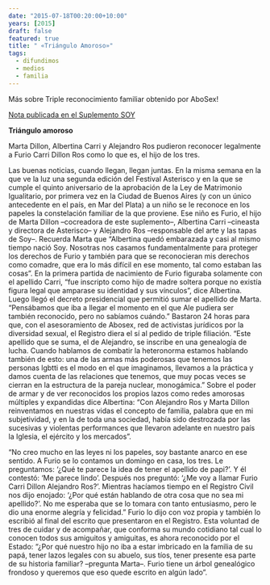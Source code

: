```yaml
---
date: "2015-07-18T00:20:00+10:00"
years: [2015]
draft: false
featured: true
title: " «Triángulo Amoroso»"
tags:
  - difundimos
  - medios
  - familia
---
```


Más sobre Triple reconocimiento familiar obtenido por AboSex!

[Nota publicada en el Suplemento SOY]("https://www.pagina12.com.ar/diario/suplementos/soy/1-4095-2015-07-17.html")

**Triángulo amoroso**

Marta Dillon, Albertina Carri y Alejandro Ros pudieron reconocer legalmente a Furio Carri Dillon Ros como lo que es, el hijo de los tres.

Las buenas noticias, cuando llegan, llegan juntas. En la misma semana en la que ve la luz una segunda edición del Festival Asterisco y en la que se cumple el quinto aniversario de la aprobación de la Ley de Matrimonio Igualitario, por primera vez en la Ciudad de Buenos Aires (y con un único antecedente en el país, en Mar del Plata) a un niño se le reconoce en los papeles la constelación familiar de la que proviene. Ese niño es Furio, el hijo de Marta Dillon –cocreadora de este suplemento–, Albertina Carri –cineasta y directora de Asterisco– y Alejandro Ros –responsable del arte y las tapas de Soy–. Recuerda Marta que “Albertina quedó embarazada y casi al mismo tiempo nació Soy. Nosotras nos casamos fundamentalmente para proteger los derechos de Furio y también para que se reconocieran mis derechos como comadre, que era lo más difícil en ese momento, tal como estaban las cosas”. En la primera partida de nacimiento de Furio figuraba solamente con el apellido Carri, “fue inscripto como hijo de madre soltera porque no existía figura legal que amparase su identidad y sus vínculos”, dice Albertina. Luego llegó el decreto presidencial que permitió sumar el apellido de Marta. “Pensábamos que iba a llegar el momento en el que Ale pudiera ser también reconocido, pero no sabíamos cuándo.” Bastaron 24 horas para que, con el asesoramiento de Abosex, red de activistas jurídicos por la diversidad sexual, el Registro diera el sí al pedido de triple filiación. “Este apellido que se suma, el de Alejandro, se inscribe en una genealogía de lucha. Cuando hablamos de combatir la heteronorma estamos hablando también de esto: una de las armas más poderosas que tenemos las personas lgbtti es el modo en el que imaginamos, llevamos a la práctica y damos cuenta de las relaciones que tenemos, que muy pocas veces se cierran en la estructura de la pareja nuclear, monogámica.” Sobre el poder de armar y de ver reconocidos los propios lazos como redes amorosas múltiples y expandidas dice Albertina: “Con Alejandro Ros y Marta Dillon reinventamos en nuestras vidas el concepto de familia, palabra que en mi subjetividad, y en la de toda una sociedad, había sido destrozada por las sucesivas y violentas performances que llevaron adelante en nuestro país la Iglesia, el ejército y los mercados”.

“No creo mucho en las leyes ni los papeles, soy bastante anarco en ese sentido. A Furio se lo contamos un domingo en casa, los tres. Le preguntamos: ‘¿Qué te parece la idea de tener el apellido de papi?’. Y él contestó: ‘Me parece lindo’. Después nos preguntó: ‘¿Me voy a llamar Furio Carri Dillon Alejandro Ros?’. Mientras hacíamos tiempo en el Registro Civil nos dijo enojado: ‘¿Por qué están hablando de otra cosa que no sea mi apellido?’. No me esperaba que se lo tomara con tanto entusiasmo, pero le dio una enorme alegría y felicidad.” Furio lo dijo con voz propia y también lo escribió al final del escrito que presentaron en el Registro. Esta voluntad de tres de cuidar y de acompañar, que conforma su mundo cotidiano tal cual lo conocen todos sus amiguitos y amiguitas, es ahora reconocido por el Estado: “¿Por qué nuestro hijo no iba a estar imbricado en la familia de su papá, tener lazos legales con su abuelo, sus tíos, tener presente esa parte de su historia familiar? –pregunta Marta–. Furio tiene un árbol genealógico frondoso y queremos que eso quede escrito en algún lado”.

